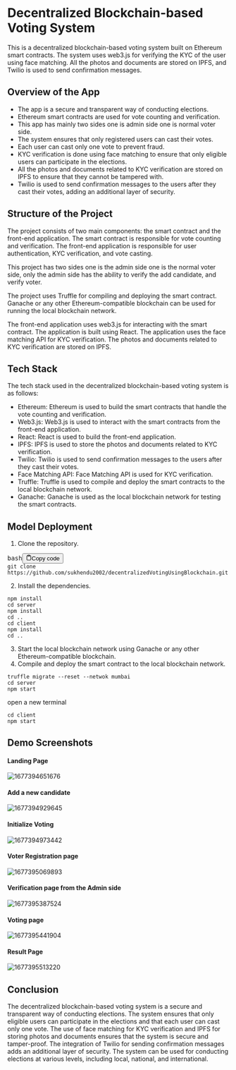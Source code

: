 # Decentralized Blockchain-based Voting System

This is a decentralized blockchain-based voting system built on Ethereum smart contracts. The system uses web3.js for verifying the KYC of the user using face matching. All the photos and documents are stored on IPFS, and Twilio is used to send confirmation messages.

## Overview of the App

- The app is a secure and transparent way of conducting elections.
- Ethereum smart contracts are used for vote counting and verification.
- This app has mainly two sides one is admin side one is normal voter side.
- The system ensures that only registered users can cast their votes.
- Each user can cast only one vote to prevent fraud.
- KYC verification is done using face matching to ensure that only eligible users can participate in the elections.
- All the photos and documents related to KYC verification are stored on IPFS to ensure that they cannot be tampered with.
- Twilio is used to send confirmation messages to the users after they cast their votes, adding an additional layer of security.

## Structure of the Project

The project consists of two main components: the smart contract and the front-end application. The smart contract is responsible for vote counting and verification. The front-end application is responsible for user authentication, KYC verification, and vote casting.

This project has two sides one is the admin side one is the normal voter side, only the admin side has the ability to verify the add candidate, and verify voter.

The project uses Truffle for compiling and deploying the smart contract. Ganache or any other Ethereum-compatible blockchain can be used for running the local blockchain network.

The front-end application uses web3.js for interacting with the smart contract. The application is built using React. The application uses the face matching API for KYC verification. The photos and documents related to KYC verification are stored on IPFS.

## Tech Stack

The tech stack used in the decentralized blockchain-based voting system is as follows:

- Ethereum: Ethereum is used to build the smart contracts that handle the vote counting and verification.
- Web3.js: Web3.js is used to interact with the smart contracts from the front-end application.
- React: React is used to build the front-end application.
- IPFS: IPFS is used to store the photos and documents related to KYC verification.
- Twilio: Twilio is used to send confirmation messages to the users after they cast their votes.
- Face Matching API: Face Matching API is used for KYC verification.
- Truffle: Truffle is used to compile and deploy the smart contracts to the local blockchain network.
- Ganache: Ganache is used as the local blockchain network for testing the smart contracts.

## Model Deployment

1. Clone the repository.

<pre><div class="bg-black mb-4 rounded-md"><div class="flex items-center relative text-gray-200 bg-gray-800 px-4 py-2 text-xs font-sans"><span class="">bash</span><button class="flex ml-auto gap-2"><svg stroke="currentColor" fill="none" stroke-width="2" viewBox="0 0 24 24" stroke-linecap="round" stroke-linejoin="round" class="h-4 w-4" height="1em" width="1em" xmlns="http://www.w3.org/2000/svg"><path d="M16 4h2a2 2 0 0 1 2 2v14a2 2 0 0 1-2 2H6a2 2 0 0 1-2-2V6a2 2 0 0 1 2-2h2"></path><rect x="8" y="2" width="8" height="4" rx="1" ry="1"></rect></svg>Copy code</button></div><div class="p-4 overflow-y-auto"><code class="!whitespace-pre hljs language-bash">git clone https://github.com/sukhendu2002/decentralizedVotingUsingBlockchain.git
</code></div></div></pre>

2. Install the dependencies.

```
npm install
cd server 
npm install 
cd ..
cd client
npm install
cd ..

```

3. Start the local blockchain network using Ganache or any other Ethereum-compatible blockchain.
4. Compile and deploy the smart contract to the local blockchain network.

```
truffle migrate --reset --netwok mumbai
cd server 
npm start
```

open a new terminal

```
cd client
npm start
```

## Demo Screenshots

#### Landing Page

![1677394651676](image/README/1677394651676.png)

#### Add a new candidate

![1677394929645](image/README/1677394929645.png)

#### Initialize Voting

![1677394973442](image/README/1677394973442.png)

#### Voter Registration page

![1677395069893](image/README/1677395069893.png)

#### Verification page from the Admin side

![1677395387524](image/README/1677395387524.png)

#### Voting page

![1677395441904](image/README/1677395441904.png)

#### Result Page

![1677395513220](image/README/1677395513220.png)


## Conclusion

The decentralized blockchain-based voting system is a secure and transparent way of conducting elections. The system ensures that only eligible users can participate in the elections and that each user can cast only one vote. The use of face matching for KYC verification and IPFS for storing photos and documents ensures that the system is secure and tamper-proof. The integration of Twilio for sending confirmation messages adds an additional layer of security. The system can be used for conducting elections at various levels, including local, national, and international.
